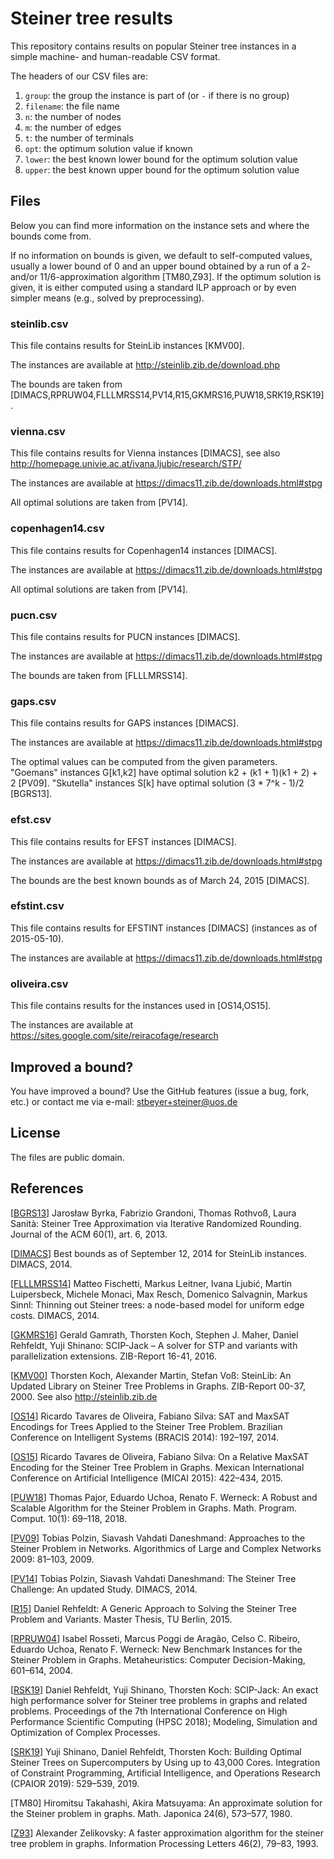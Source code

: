 # Steiner tree results

This repository contains results on popular Steiner tree instances
in a simple machine- and human-readable CSV format.

The headers of our CSV files are:

 1. `group`: the group the instance is part of (or `-` if there is no group)
 2. `filename`: the file name
 3. `n`: the number of nodes
 4. `m`: the number of edges
 5. `t`: the number of terminals
 6. `opt`: the optimum solution value if known
 7. `lower`: the best known lower bound for the optimum solution value
 8. `upper`: the best known upper bound for the optimum solution value

## Files

Below you can find more information on the instance sets and
where the bounds come from.

If no information on bounds is given, we default to self-computed values,
usually a lower bound of 0 and an upper bound obtained by a run of a 2-
and/or 11/6-approximation algorithm [TM80,Z93]. If the optimum solution
is given, it is either computed using a standard ILP approach or by
even simpler means (e.g., solved by preprocessing).

### steinlib.csv

This file contains results for SteinLib instances [KMV00].

The instances are available at http://steinlib.zib.de/download.php

The bounds are taken from
[DIMACS,RPRUW04,FLLLMRSS14,PV14,R15,GKMRS16,PUW18,SRK19,RSK19].

### vienna.csv

This file contains results for Vienna instances [DIMACS],
see also http://homepage.univie.ac.at/ivana.ljubic/research/STP/

The instances are available at https://dimacs11.zib.de/downloads.html#stpg

All optimal solutions are taken from [PV14].

### copenhagen14.csv

This file contains results for Copenhagen14 instances [DIMACS].

The instances are available at https://dimacs11.zib.de/downloads.html#stpg

All optimal solutions are taken from [PV14].

### pucn.csv

This file contains results for PUCN instances [DIMACS].

The instances are available at https://dimacs11.zib.de/downloads.html#stpg

The bounds are taken from [FLLLMRSS14].

### gaps.csv

This file contains results for GAPS instances [DIMACS].

The instances are available at https://dimacs11.zib.de/downloads.html#stpg

The optimal values can be computed from the given parameters.
"Goemans" instances G[k1,k2] have optimal solution
k2 + (k1 + 1)(k1 + 2) + 2 [PV09].
"Skutella" instances S[k] have optimal solution
(3 * 7^k - 1)/2 [BGRS13].

### efst.csv

This file contains results for EFST instances [DIMACS].

The instances are available at https://dimacs11.zib.de/downloads.html#stpg

The bounds are the best known bounds as of March 24, 2015 [DIMACS].

### efstint.csv

This file contains results for EFSTINT instances [DIMACS]
(instances as of 2015-05-10).

The instances are available at https://dimacs11.zib.de/downloads.html#stpg

### oliveira.csv

This file contains results for the instances used in [OS14,OS15].

The instances are available at https://sites.google.com/site/reiracofage/research

## Improved a bound?

You have improved a bound?
Use the GitHub features (issue a bug, fork, etc.)
or contact me via e-mail: stbeyer+steiner@uos.de

## License

The files are public domain.

## References

[[BGRS13](https://doi.org/10.1145/2432622.2432628)]
Jarosław Byrka, Fabrizio Grandoni, Thomas Rothvoß, Laura Sanità:
Steiner Tree Approximation via Iterative Randomized Rounding.
Journal of the ACM 60(1), art. 6, 2013.

[[DIMACS](https://dimacs11.zib.de/downloads.html)]
Best bounds as of September 12, 2014 for SteinLib instances.
DIMACS, 2014.

[[FLLLMRSS14](https://doi.org/10.1007/s12532-016-0111-0)]
Matteo Fischetti, Markus Leitner, Ivana Ljubić, Martin Luipersbeck,
Michele Monaci, Max Resch, Domenico Salvagnin, Markus Sinnl:
Thinning out Steiner trees: a node-based model for uniform edge costs.
DIMACS, 2014.

[[GKMRS16](https://doi.org/10.1007/s12532-016-0114-x)]
Gerald Gamrath, Thorsten Koch, Stephen J. Maher, Daniel Rehfeldt, Yuji Shinano:
SCIP-Jack – A solver for STP and variants with parallelization extensions.
ZIB-Report 16-41, 2016.

[[KMV00](https://doi.org/10.1007/978-1-4613-0255-1_9)]
Thorsten Koch, Alexander Martin, Stefan Voß:
SteinLib: An Updated Library on Steiner Tree Problems in Graphs.
ZIB-Report 00-37, 2000.
See also http://steinlib.zib.de

[[OS14](https://doi.org/10.1109/BRACIS.2014.43)]
Ricardo Tavares de Oliveira, Fabiano Silva:
SAT and MaxSAT Encodings for Trees Applied to the Steiner Tree Problem.
Brazilian Conference on Intelligent Systems (BRACIS 2014): 192–197, 2014.

[[OS15](https://doi.org/10.1007/978-3-319-27101-9_32)]
Ricardo Tavares de Oliveira, Fabiano Silva:
On a Relative MaxSAT Encoding for the Steiner Tree Problem in Graphs.
Mexican International Conference on Artificial Intelligence (MICAI 2015):
422–434, 2015.

[[PUW18](https://doi.org/10.1007/s12532-017-0123-4)]
Thomas Pajor, Eduardo Uchoa, Renato F. Werneck:
A Robust and Scalable Algorithm for the Steiner Problem in Graphs.
Math. Program. Comput. 10(1): 69–118, 2018.

[[PV09](https://doi.org/10.1007/978-3-642-02094-0_5)]
Tobias Polzin, Siavash Vahdati Daneshmand:
Approaches to the Steiner Problem in Networks.
Algorithmics of Large and Complex Networks 2009: 81–103, 2009.

[[PV14](http://dimacs11.zib.de/downloads.html)]
Tobias Polzin, Siavash Vahdati Daneshmand:
The Steiner Tree Challenge: An updated Study.
DIMACS, 2014.

[[R15](https://nbn-resolving.de/urn:nbn:de:0297-zib-57817)]
Daniel Rehfeldt:
A Generic Approach to Solving the Steiner Tree Problem and Variants.
Master Thesis, TU Berlin, 2015.

[[RPRUW04](https://doi.org/10.1007/978-1-4757-4137-7_28)]
Isabel Rosseti, Marcus Poggi de Aragão, Celso C. Ribeiro,
Eduardo Uchoa, Renato F. Werneck:
New Benchmark Instances for the Steiner Problem in Graphs.
Metaheuristics: Computer Decision-Making, 601–614, 2004.

[[RSK19](https://opus4.kobv.de/opus4-zib/frontdoor/index/index/docId/7360)]
Daniel Rehfeldt, Yuji Shinano, Thorsten Koch:
SCIP-Jack: An exact high performance solver for Steiner tree problems in graphs and related problems.
Proceedings of the 7th International Conference on High Performance Scientific Computing (HPSC 2018);
Modeling, Simulation and Optimization of Complex Processes.

[[SRK19](http://dx.doi.org/10.1007/978-3-030-19212-9_35)]
Yuji Shinano, Daniel Rehfeldt, Thorsten Koch:
Building Optimal Steiner Trees on Supercomputers by Using up to 43,000 Cores.
Integration of Constraint Programming, Artificial Intelligence, and Operations Research (CPAIOR 2019):
529–539, 2019.

[TM80]
Hiromitsu Takahashi, Akira Matsuyama:
An approximate solution for the Steiner problem in graphs.
Math. Japonica 24(6), 573–577, 1980.

[[Z93](https://doi.org/10.1016/0020-0190(93)90201-J)]
Alexander Zelikovsky:
A faster approximation algorithm for the steiner tree problem in graphs.
Information Processing Letters 46(2), 79–83, 1993.
